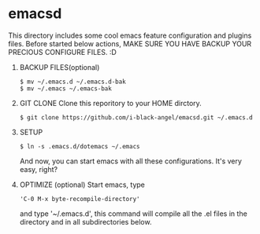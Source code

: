 # emacsd

This directory includes some cool emacs feature configuration and
plugins files. Before started below actions, MAKE SURE YOU HAVE BACKUP
YOUR PRECIOUS CONFIGURE FILES. :D

1. BACKUP FILES(optional)

       $ mv ~/.emacs.d ~/.emacs.d-bak
       $ mv ~/.emacs ~/.emacs-bak

2. GIT CLONE
   Clone this reporitory to your HOME dirctory.

       $ git clone https://github.com/i-black-angel/emacsd.git ~/.emacs.d

3. SETUP
   
       $ ln -s .emacs.d/dotemacs ~/.emacs

   And now, you can start emacs with all these configurations.
   It's very easy, right? 

4. OPTIMIZE (optional)
   Start emacs, type

       'C-0 M-x byte-recompile-directory'

   and type '~/.emacs.d', this command will compile all the .el files in
   the directory and in all subdirectories below.
